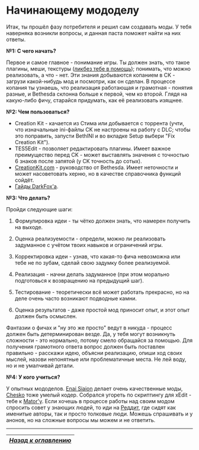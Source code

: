 # Начинающему мододелу

Итак, ты прошёл фазу потребителя и решил сам создавать моды. У тебя наверняка возникли вопросы, и данная паста поможет найти на них ответы.

**№1: С чего начать?**

Первое и самое главное - понимание игры. Ты должен знать, что такое плагины, меши, текстуры ([ликбез тебе в помощь](01_Небольшой_ликбез.md)); понимать, что можно реализовать, а что - нет. Эти знания добываются копанием в CK - загрузи какой-нибудь мод и посмотри, как он сделан. В процессе копания ты узнаешь, что реализация работающая и грамотная - понятия разные, и Bethesda склонна больше к первой, чем ко второй. Глядя на какую-либо фичу, старайся придумать, как её реализовать изящнее.

**№2: Чем пользоваться?**

+ Creation Kit - качается из Стима или добывается с торрента (учти, что изначальные ini-файлы CK не настроены на работу с DLC; чтобы это поправить, запусти BethINI и во вкладке Setup выбери "Fix Creation Kit").
+ TES5Edit - позволяет редактировать плагины. Имеет важное преимущество перед CK - может выставлять значения с точностью 6 знаков после запятой (у CK точность до сотых).
+ [CreationKit.com](http://www.creationkit.com/index.php?title=Main_Page) - руководство от Bethesda. Имеет неточности и может насоветовать херню, но в качестве справочника функций сойдёт.
+ [Гайды DarkFox'а](https://www.darkfox127.co.uk).

**№3: Что делать?**

Пройди следующие шаги:

1) Формулировка идеи - ты чётко должен знать, что намерен получить на выходе.

2) Оценка реализуемости - определи, можно ли реализовать задуманное с учётом твоих навыков и ограничений игры.

3) Корректировка идеи - узнав, что какая-то фича невозможна или тебе не по зубам, сделай свою задумку более реализуемой.

4) Реализация - начни делать задуманное (при этом морально подготовься к возвращению на предыдущий шаг).

5) Тестирование - теоретически всё может работать прекрасно, но на деле очень часто возникают подводные камни.

6) Оценка результатов - даже простой мод приносит опыт, и этот опыт должен быть осмыслен.

Фантазии о фичах и "ну это же просто" ведут в никуда - процесс должен быть детерминирован везде. Да, у тебя могут возникнуть сложности - это нормально, потому смело обращайся за помощью. Для получения грамотного ответа вопрос должен быть поставлен правильно - расскажи идею, объясни реализацию, опиши ход своих мыслей, назови непонятные или проблематичные места. Не лей воду, но и не умалчивай детали.

**№4: У кого учиться?**

У опытных мододелов. [Enai Siaion](http://www.nexusmods.com/skyrim/users/3959191/?tb=mods&pUp=1) делает очень качественные моды, [Chesko](http://www.nexusmods.com/skyrim/users/187943/?tb=mods&pUp=1) тоже умелый кодер. Собрался угореть по скриптингу для xEdit - тебе к [Mator'у](http://www.nexusmods.com/skyrim/users/3900618/?tb=mods&pUp=1). Если хочешь в процессе работы над своим модом спросить совет у знающих людей, то иди на [Реддит](https://www.reddit.com/r/skyrimmods/), где сидят как именитые авторы, так и просто толковые люди. Можешь спрашивать и у анонов, но на сложные вопросы мы можем и не ответить.

------

|[*Назад к оглавлению*](../01_Оглавление.md)|
|:---:|
